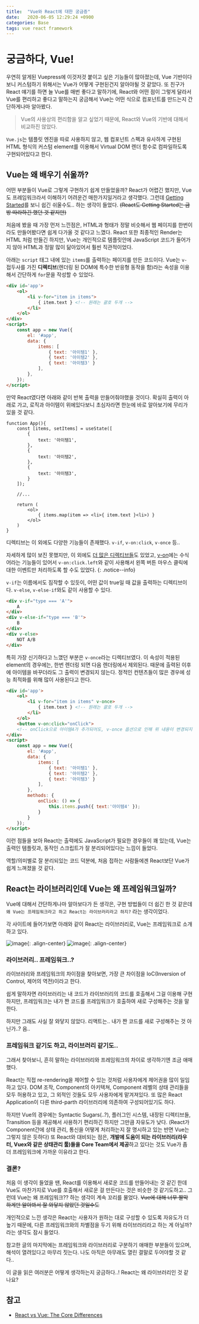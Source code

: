 ```yaml
---
title:  "Vue와 React에 대한 궁금증"
date:   2020-06-05 12:29:24 +0900
categories: Base
tags: vue react framework
---
```


# 궁금하다, Vue!
우연히 알게된 Vuepress에 이것저것 붙이고 싶은 기능들이 많아졌는데, Vue 기반이다보니 커스텀하기 위해서는 Vue가 어떻게 구현된건지 알아야될 것 같았다. 또 친구가 React 얘기를 하면 늘 Vue를 매번 좋다고 말하기에, React와 어떤 점이 그렇게 달라서 Vue를 편리하고 좋다고 말하는지 궁금해서 Vue는 어떤 식으로 컴포넌트를 만드는지 간단하게나마 알아봤다. 

> Vue의 사용상의 편리함을 알고 싶었기 때문에, React와 Vue의 기반에 대해서 비교하진 않았다.  

`Vue.js`는 템플릿 엔진을 따로 사용하지 않고, 웹 컴포넌트 스펙과 유사하게 구현된 HTML 형식의 커스텀 element를 이용해서 Virtual DOM 렌더 함수로 컴파일하도록 구현되어있다고 한다. 

## Vue는 왜 배우기 쉬울까?
어떤 부분들이 Vue로 그렇게 구현하기 쉽게 만들었을까? React가 어렵긴 했지만, Vue도 프레임워크라서 이해하기 어려운건 매한가지일거라고 생각했다. 그런데 [Getting Started](https://kr.vuejs.org/v2/guide/index.html)를 보니 쉽긴 쉬울수도.. 하는 생각이 들었다. ~~(React도 Getting Started는 금방 따라하긴 했던 것 같지만)~~

처음에 봤을 때 가장 먼저 느낀점은, HTML과 형태가 정말 비슷해서 웹 페이지를 한번이라도 만들어봤다면 쉽게 다가올 것 같다고 느꼈다. React 또한 최종적인 Render는 HTML 처럼 만들긴 하지만, Vue는 개인적으로 템플릿안에 JavaScript 코드가 들어가지 않아 HTML과 정말 많이 닮아있어서 훨씬 직관적이었다.

아래는 `script` 태그 내에 있는 `items`를 출력하는 페이지를 만든 코드이다. Vue는 `v-` 접두사를 가진 **디렉티브**(렌더링 된 DOM에 특수한 반응형 동작을 함)라는 속성을 이용해서 간단하게 `for`문을 작성할 수 있었다. 
```html
<div id='app'>
    <ol>
        <li v-for="item in items">
            { item.text } <!-- 원래는 괄호 두개 -->
        </li>
    </ol>
</div>
<script>
    const app = new Vue({
        el: '#app',
        data: {
            items: [
                { text: '아이템1' }, 
                { text: '아이템2' }, 
                { text: '아이템3' }
            ],
        },
    });
</script>
```

만약 React였다면 아래와 같이 반복 출력을 만들어줘야했을 것이다. 확실히 출력이 아래로 가고, 로직과 아이템이 위에있다보니 초심자라면 한눈에 바로 알아보기에 무리가 있을 것 같다.

```react
function App(){
    const [items, setItems] = useState([
        {
            text: '아이템1',
        },
        {
            text: '아이템2',
        },
        {
            text: '아이템3',
        }
    ]);

    //...

    return (
        <ol>
            { items.map(item => <li>{ item.text }<li>) }
        </ol>
    )
}
```

디렉티브는 이 외에도 다양한 기능들이 존재했다. `v-if`, `v-on:click`, `v-once` 등.. 

자세하게 많이 보진 못했지만, 이 외에도 [더 많은 디렉티브들](https://kr.vuejs.org/v2/api/#%EB%94%94%EB%A0%89%ED%8B%B0%EB%B8%8C)도 있었고, [v-on](https://kr.vuejs.org/v2/api/#v-on)에는 수식어라는 기능들이 있어서 `v-on:click.left`와 같이 사용해서 왼쪽 버튼 마우스 클릭에 대한 이벤트만 처리하도록 할 수도 있었다.
{: .notice--info}

`v-if`는 이름에서도 짐작할 수 있듯이, 어떤 값이 true일 때 값을 출력하는 디렉티브이다. `v-else`, `v-else-if`와도 같이 사용할 수 있다.

```html
<div v-if="type === 'A'">
    A
</div>
<div v-else-if="type === 'B'">
    B
</div>
<div v-else>
    NOT A/B    
</div>
```

특히 가장 신기하다고 느꼈던 부분은 `v-once`라는 디렉티브였다. 이 속성이 적용된 element의 경우에는, 한번 렌더링 되면 다음 렌더링에서 제외된다. 때문에 출력된 이후에 아이템을 바꾸더라도 그 출력이 변경되지 않는다. 정적인 컨텐츠들이 많은 경우에 성능 최적화를 위해 많이 사용된다고 한다.

```html
<div id='app'>
    <ol>
        <li v-for="item in items" v-once>
            { item.text } <!-- 원래는 괄호 두개 -->
        </li>
    </ol>
    <button v-on:click="onClick"> 
    <!-- onClick으로 아이템4가 추가되어도, v-once 옵션으로 인해 위 내용이 변경되지 않는다. -->
</div>
<script>
    const app = new Vue({
        el: '#app',
        data: {
            items: [
                { text: '아이템1' }, 
                { text: '아이템2' }, 
                { text: '아이템3' }
            ],
        },
        methods: {
            onClick: () => {
                this.items.push({ text:'아이템4' });
            } 
        }
    });
</script>
```

이런 점들을 보아 React는 출력에도 JavaScript가 필요한 경우들이 꽤 있는데, Vue는 출력인 템플릿과, 동작인 스크립트가 잘 분리되어있다는 느낌이 들었다. 

역할/의미별로 잘 분리되있는 코드 덕분에, 처음 접하는 사람들에겐 React보단 Vue가 쉽게 느껴졌을 것 같다.

## React는 라이브러리인데 Vue는 왜 프레임워크일까?

Vue에 대해서 간단하게나마 알아보다가 든 생각은, 구현 방법들이 더 쉽긴 한 것 같은데 `왜 Vue는 프레임워크라고 하고 React는 라이브러리라고 하지?` 라는 생각이었다.

각 사이트에 들어가보면 아래와 같이 React는 라이브러리로, Vue는 프레임워크로 소개하고 있다. 

![image](https://user-images.githubusercontent.com/42017052/83735687-a826c700-a68b-11ea-8420-e9873969a731.png){: .align-center}
![image](https://user-images.githubusercontent.com/42017052/83735747-baa10080-a68b-11ea-9b93-87a23b9012f5.png){: .align-center}

### 라이브러리.. 프레임워크..?

라이브러리와 프레임워크의 차이점을 찾아보면, 가장 큰 차이점을 IoC(Inversion of Control, 제어의 역전)이라고 한다. 

쉽게 말하자면 라이브러리는 내 코드가 라이브러리의 코드를 호출해서 그걸 이용해 구현하지만, 프레임워크는 내가 짠 코드를 프레임워크가 호출하여 새로 구성해주는 것을 말한다.

하지만 그래도 사실 잘 와닿지 않았다. 리액트는.. 내가 짠 코드를 새로 구성해주는 것 아닌가..? 음..

### 프레임워크 같기도 하고, 라이브러리 같기도..
그래서 찾아보니, 흔히 말하는 라이브러리와 프레임워크의 차이로 생각하기엔 조금 애매했다.

React는 직접 re-rendering을 제어할 수 있는 것처럼 사용자에게 제어권을 많이 일임하고 있다. DOM 조작, Component의 아키텍쳐, Component 레벨의 상태 관리들을 모두 허용하고 있고, 그 외적인 것들도 모두 사용자에게 맡겨져있다. 또 많은 React Application이 다른 third-parth 라이브러리에 의존하여 구성되어있기도 하다.

하지만 Vue의 경우에는 Syntactic Sugars(..?), 플러그인 시스템, 내장된 디렉티브들, Transition 등을 제공해서 사용하기 편리하긴 하지만 그만큼 자유도가 낮다. (React가 Component간에 상태 관리, 통신을 어떻게 처리하는지 잘 명시하고 있는 반면 Vue는 그렇지 않은 듯하다) 또 React와 대비되는 점은, **개발에 도움이 되는 라이브러리(라우터, Vuex와 같은 상태관리 툴)들을 Core Team에서 제공**하고 있다는 것도 Vue가 좀 더 프레임워크에 가까운 이유라고 한다. 

### 결론?
처음 이 생각이 들었을 땐, React를 이용해서 새로운 코드를 만들어내는 것 같긴 한데 Vue도 마찬가지로 Vue를 호출해서 새로운 걸 만든다는 것은 비슷한 것 같기도하고.. 그런데 Vue는 왜 프레임워크?? 하는 생각이 계속 꼬리를 물었다. ~~Vue에 대해 너무 짤막하게만 알아봐서 잘 와닿지 않았던 것일수도~~ 

개인적으로 느낀 생각은 React는 사용자가 원하는 대로 구성할 수 있도록 자유도가 더 높기 때문에, 다른 프레임워크와의 차별점을 두기 위해 라이브러리라고 하는 게 아닐까? 라는 생각도 잠시 들었다. 

참고한 글의 마지막에는 프레임워크와 라이브러리로 구분하기 애매한 부분들이 있으며, 해석이 열려있다고 마무리 짓는다. 나도 아직은 아무래도 열린 결말로 두어야할 것 같다..

이 글을 읽은 여러분은 어떻게 생각하는지 궁금하다..! React는 왜 라이브러리인 것 같나요?

## 참고
- [React vs Vue: The Core Differences](https://mentormate.com/blog/react-vs-vue-the-core-differences/)
